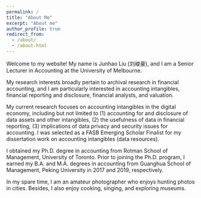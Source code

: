 ```yaml
---
permalink: /
title: "About Me"
excerpt: "About me"
author_profile: true
redirect_from: 
  - /about/
  - /about.html
---
```


Welcome to my website! My name is Junhao Liu (刘峻豪), and I am a Senior Lecturer in Accounting at the University of Melbourne.

My research interests broadly pertain to archival research in financial accounting, and I am particularly interested in accounting intangibles, financial reporting and disclosure, financial analysts, and valuation.

My current research focuses on accounting intangibles in the digital economy, including but not limited to (1) accounting for and disclosure of data assets and other intangibles, (2) the usefulness of data in financial reporting, (3) implications of data privacy and security issues for accounting. I was selected as a FASB Emerging Scholar Finalist for my dissertation work on accounting intangibles (data resources). 

I obtained my Ph.D. degree in accounting from Rotman School of Management, University of Toronto. Prior to joining the Ph.D. program, I earned my B.A. and M.A. degrees in accounting from Guanghua School of Management, Peking University in 2017 and 2019, respectively.

In my spare time, I am an amateur photographer who enjoys hunting photos in cities. Besides, I also enjoy cooking, singing, and exploring museums.


